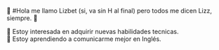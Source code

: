 👋 #Hola me llamo Lizbet (si, va sin H al final) pero todos me dicen Lizz, siempre. 💚  

👀 Estoy interesada en adquirir nuevas habilidades tecnicas.  
🌱 Estoy aprendiendo a comunicarme mejor en Inglés.




<!---
LizzVillasenorV/LizzVillasenorV is a ✨ special ✨ repository because its `README.md` (this file) appears on your GitHub profile.
You can click the Preview link to take a look at your changes.
--->
